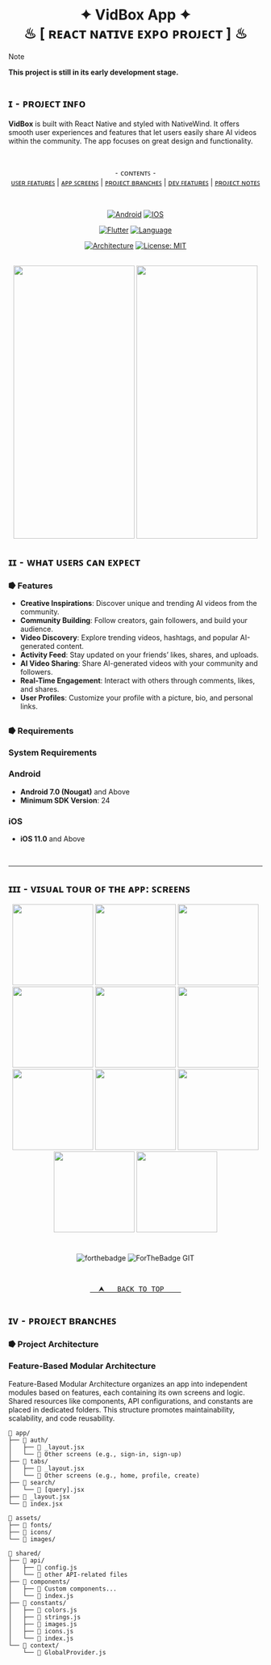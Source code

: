 <h1 align="center" > 
✦ VidBox App ✦ <br> 
♨ [ ʀᴇᴀᴄᴛ ɴᴀᴛɪᴠᴇ ᴇxᴘᴏ ᴘʀᴏᴊᴇᴄᴛ ] ♨
</h1>

> [!Note]
> **This project is still in its early development stage.**
#

## ɪ  ⁃  ᴘʀᴏᴊᴇᴄᴛ ɪɴꜰᴏ

**VidBox** is built with React Native and styled with NativeWind. It offers smooth user experiences and features that let users easily share AI videos within the community. The app focuses on great design and functionality.

<br>

<div align="center">

⁃ ᴄᴏɴᴛᴇɴᴛꜱ ⁃  
[ᴜꜱᴇʀ ꜰᴇᴀᴛᴜʀᴇꜱ](#ɪɪ--ᴡʜᴀᴛ-ᴜꜱᴇʀꜱ-ᴄᴀɴ-ᴇxᴘᴇᴄᴛ)
| [ᴀᴘᴘ ꜱᴄʀᴇᴇɴꜱ](#ɪɪɪ--ᴠɪꜱᴜᴀʟ-ᴛᴏᴜʀ-ᴏꜰ-ᴛʜᴇ-ᴀᴘᴘ-ꜱᴄʀᴇᴇɴꜱ)
| [ᴘʀᴏᴊᴇᴄᴛ ʙʀᴀɴᴄʜᴇꜱ](#ɪᴠ--ᴘʀᴏᴊᴇᴄᴛ-ʙʀᴀɴᴄʜᴇꜱ)
| [ᴅᴇᴠ ꜰᴇᴀᴛᴜʀᴇꜱ](#ᴠ--ʙᴇʜɪɴᴅ-ᴛʜᴇ-ᴄᴏᴅᴇ-ᴅᴇᴠ-ꜰᴇᴀᴛᴜʀᴇꜱ)
| [ᴘʀᴏᴊᴇᴄᴛ ɴᴏᴛᴇꜱ](#ᴠɪ--ᴘʀᴏᴊᴇᴄᴛ-ɴᴏᴛᴇꜱ)


<br>

[![Android](https://img.shields.io/badge/Android-2E8B57?style=for-the-badge&logo=android&logoColor=white)](#)
[![IOS](https://img.shields.io/badge/iOS-%23232F3E?style=for-the-badge&logo=ios&logoColor=white)](#)

[![Flutter](https://img.shields.io/badge/React%20Native%20Expo-02569B?style=for-the-badge&logo=expo&logoColor=white)](#)
[![Language](https://img.shields.io/badge/-javascript%20|%20Language-%2307405e?logo=javascript&logoColor=white&style=for-the-badge)](#)


[![Architecture](https://img.shields.io/badge/%20Feature%20Based%20Architecture-1C1E24?logo=planetscale&logoColor=00C7B7&style=for-the-badge)](#)
[![License: MIT](https://img.shields.io/badge/-LICENSE%20|%20MIT-1C1E24?logo=maas&logoColor=00C7B7&style=for-the-badge)](./LICENSE)
<br>
<br>

<img src="./_archive/screenshots/screen-4-home.png" width="240" height="540">
<img src="./_archive/screenshots/screen-4-home-scroll-play.png" width="240" height="540">

</div>


## ɪɪ ⁃ ᴡʜᴀᴛ ᴜꜱᴇʀꜱ ᴄᴀɴ ᴇxᴘᴇᴄᴛ

### ⭓ Features

- **Creative Inspirations**: Discover unique and trending AI videos from the community.
- **Community Building**: Follow creators, gain followers, and build your audience. 
- **Video Discovery**: Explore trending videos, hashtags, and popular AI-generated content. 
- **Activity Feed**: Stay updated on your friends’ likes, shares, and uploads.  
- **AI Video Sharing**: Share AI-generated videos with your community and followers.  
- **Real-Time Engagement**: Interact with others through comments, likes, and shares.  
- **User Profiles**: Customize your profile with a picture, bio, and personal links.  

  
##
### ⭓ Requirements
### **System Requirements**

### Android
- **Android 7.0 (Nougat)** and Above
- **Minimum SDK Version**: 24

### iOS
- **iOS 11.0** and Above

<br/>

<hr/>


## ɪɪɪ ⁃ ᴠɪꜱᴜᴀʟ ᴛᴏᴜʀ ᴏꜰ ᴛʜᴇ ᴀᴘᴘ: ꜱᴄʀᴇᴇɴꜱ


<p align="center">
<img src="./_archive/screenshots/screen-1-welcome.png" width=160>
<img src="./_archive/screenshots/screen-2-sign-in.png" width=160>
<img src="./_archive/screenshots/screen-3-sign-up.png" width=160>
<img src="./_archive/screenshots/screen-4-home.png" width=160>
<img src="./_archive/screenshots/screen-4-home-scroll.png" width=160>
<img src="./_archive/screenshots/screen-4-home-scroll-play.png" width=160>
<img src="./_archive/screenshots/screen-4-home-trending.png" width=160>
<img src="./_archive/screenshots/screen-5-create.png" width=160>
<img src="./_archive/screenshots/screen-5-create-filled.png" width=160>
<img src="./_archive/screenshots/screen-6-profile.png" width=160>
<img src="./_archive/screenshots/screen-7-search.png" width=160>
</p>


#
<div align="center">


![forthebadge](https://forthebadge.com/images/badges/built-with-love.svg)
![ForTheBadge GIT](https://forthebadge.com/images/badges/uses-git.svg)


<br/>

<kbd>[&nbsp; ⮝ &nbsp;  BACK TO TOP  &nbsp;&nbsp;&nbsp;](#ɪ----ᴘʀᴏᴊᴇᴄᴛ-ɪɴꜰᴏ) </kbd>
</div>




#
## ɪᴠ ⁃ ᴘʀᴏᴊᴇᴄᴛ ʙʀᴀɴᴄʜᴇꜱ

### ⭓ Project Architecture

### Feature-Based Modular Architecture

Feature-Based Modular Architecture organizes an app into independent modules based on features, each containing its own screens and logic. Shared resources like components, API configurations, and constants are placed in dedicated folders. This structure promotes maintainability, scalability, and code reusability.

```plaintext
📂 app/
├── 📂 auth/
│   ├── 📝 _layout.jsx
│   └── 📝 Other screens (e.g., sign-in, sign-up)
├── 📂 tabs/
│   ├── 📝 _layout.jsx
│   └── 📝 Other screens (e.g., home, profile, create)
├── 📂 search/
│   └── 📝 [query].jsx
├── 📝 _layout.jsx
└── 📝 index.jsx

📂 assets/
├── 📂 fonts/
├── 📂 icons/
└── 📂 images/

📂 shared/
├── 📂 api/
│   ├── 📝 config.js
│   └── 📝 other API-related files
├── 📂 components/
│   ├── 📝 Custom components...
│   └── 📝 index.js
├── 📂 constants/
│   ├── 📝 colors.js
│   ├── 📝 strings.js
│   ├── 📝 images.js
│   ├── 📝 icons.js
│   └── 📝 index.js
└── 📂 context/
    └── 📝 GlobalProvider.js

```

